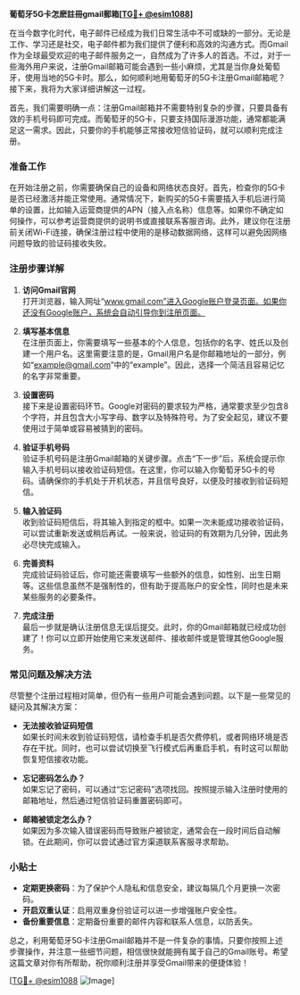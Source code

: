 **葡萄牙5G卡怎麽註冊gmail郵箱[[TG💪+ @esim1088](https://t.me/s/esim1088)]**

在当今数字化时代，电子邮件已经成为我们日常生活中不可或缺的一部分。无论是工作、学习还是社交，电子邮件都为我们提供了便利和高效的沟通方式。而Gmail作为全球最受欢迎的电子邮件服务之一，自然成为了许多人的首选。不过，对于一些海外用户来说，注册Gmail邮箱可能会遇到一些小麻烦，尤其是当你身处葡萄牙，使用当地的5G卡时。那么，如何顺利地用葡萄牙的5G卡注册Gmail邮箱呢？接下来，我将为大家详细讲解这一过程。

首先，我们需要明确一点：注册Gmail邮箱并不需要特别复杂的步骤，只要具备有效的手机号码即可完成。而葡萄牙的5G卡，只要支持国际漫游功能，通常都能满足这一需求。因此，只要你的手机能够正常接收短信验证码，就可以顺利完成注册。

### 准备工作

在开始注册之前，你需要确保自己的设备和网络状态良好。首先，检查你的5G卡是否已经激活并能正常使用。通常情况下，新购买的5G卡需要插入手机后进行简单的设置，比如输入运营商提供的APN（接入点名称）信息等。如果你不确定如何操作，可以参考运营商提供的说明书或直接联系客服咨询。此外，建议你在注册前关闭Wi-Fi连接，确保注册过程中使用的是移动数据网络，这样可以避免因网络问题导致的验证码接收失败。

### 注册步骤详解

1. **访问Gmail官网**  
   打开浏览器，输入网址“www.gmail.com”进入Google账户登录页面。如果你还没有Google账户，系统会自动引导你到注册页面。

2. **填写基本信息**  
   在注册页面上，你需要填写一些基本的个人信息，包括你的名字、姓氏以及创建一个用户名。这里需要注意的是，Gmail用户名是你邮箱地址的一部分，例如“example@gmail.com”中的“example”。因此，选择一个简洁且容易记忆的名字非常重要。

3. **设置密码**  
   接下来是设置密码环节。Google对密码的要求较为严格，通常要求至少包含8个字符，并且包含大小写字母、数字以及特殊符号。为了安全起见，建议不要使用过于简单或容易被猜到的密码。

4. **验证手机号码**  
   验证手机号码是注册Gmail邮箱的关键步骤。点击“下一步”后，系统会提示你输入手机号码以接收验证码短信。在这里，你可以输入你葡萄牙5G卡的号码。请确保你的手机处于开机状态，并且信号良好，以便及时接收到验证码短信。

5. **输入验证码**  
   收到验证码短信后，将其输入到指定的框中。如果一次未能成功接收验证码，可以尝试重新发送或稍后再试。一般来说，验证码的有效期为几分钟，因此务必尽快完成输入。

6. **完善资料**  
   完成验证码验证后，你可能还需要填写一些额外的信息，如性别、出生日期等。这些信息虽然不是强制性的，但有助于提高账户的安全性，同时也是未来某些服务的必要条件。

7. **完成注册**  
   最后一步就是确认注册信息无误后提交。此时，你的Gmail邮箱就已经成功创建了！你可以立即开始使用它来发送邮件、接收邮件或是管理其他Google服务。

### 常见问题及解决方法

尽管整个注册过程相对简单，但仍有一些用户可能会遇到问题。以下是一些常见的疑问及其解决方案：

- **无法接收验证码短信**  
  如果长时间未收到验证码短信，请检查手机是否欠费停机，或者网络环境是否存在干扰。同时，也可以尝试切换至飞行模式后再重启手机，有时这可以帮助恢复短信接收功能。

- **忘记密码怎么办？**  
  如果忘记了密码，可以通过“忘记密码”选项找回。按照提示输入注册时使用的邮箱地址，然后通过短信验证码重置密码即可。

- **邮箱被锁定怎么办？**  
  如果因为多次输入错误密码而导致账户被锁定，通常会在一段时间后自动解锁。在此期间，你可以尝试通过官方渠道联系客服寻求帮助。

### 小贴士

- **定期更换密码**：为了保护个人隐私和信息安全，建议每隔几个月更换一次密码。
- **开启双重认证**：启用双重身份验证可以进一步增强账户安全性。
- **备份重要信息**：定期备份重要的邮件内容和联系人信息，以防丢失。

总之，利用葡萄牙5G卡注册Gmail邮箱并不是一件复杂的事情。只要你按照上述步骤操作，并注意一些细节问题，相信很快就能拥有属于自己的Gmail账号。希望这篇文章对你有所帮助，祝你顺利注册并享受Gmail带来的便捷体验！

[[TG💪+ @esim1088](https://t.me/s/esim1088) ![Image](https://i.postimg.cc/4NQfJmqS/Snipaste-2025-05-13-00-14-12.png)]